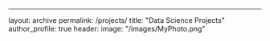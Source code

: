 ---
layout: archive
permalink: /projects/
title: "Data Science Projects"
author_profile: true
header:
	image: "/images/MyPhoto.png"